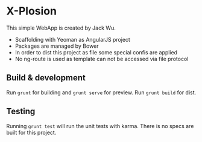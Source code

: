 # X-Plosion

This simple WebApp is created by Jack Wu.
- Scaffolding with Yeoman as AngularJS project
- Packages are managed by Bower
- In order to dist this project as file some special confis are applied
- No ng-route is used as template can not be accessed via file protocol

## Build & development

Run `grunt` for building and `grunt serve` for preview.
Run `grunt build` for dist.

## Testing

Running `grunt test` will run the unit tests with karma.
There is no specs are built for this project.
